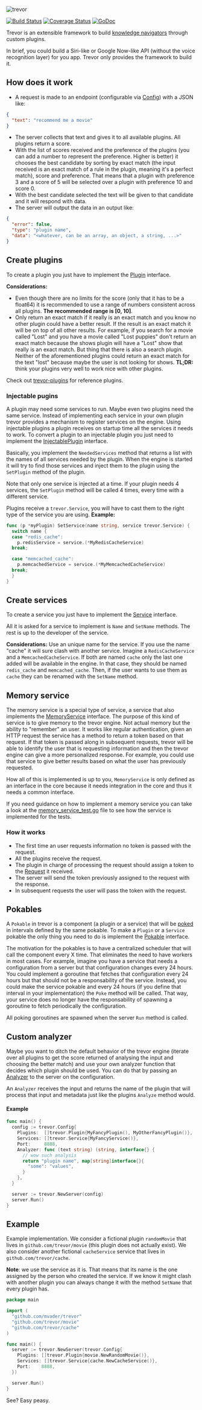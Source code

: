 ![trevor](https://rawgit.com/mvader/trevor/master/trevor.svg)

[![Build Status](https://travis-ci.org/mvader/trevor.svg)](https://travis-ci.org/mvader/trevor) [![Coverage Status](https://coveralls.io/repos/mvader/trevor/badge.svg?branch=master&service=github)](https://coveralls.io/github/mvader/trevor?branch=master) [![GoDoc](https://godoc.org/github.com/mvader/trevor?status.svg)](http://godoc.org/github.com/mvader/trevor)

Trevor is an extensible framework to build [knowledge navigators](https://en.wikipedia.org/wiki/Knowledge_navigator) through custom plugins.

In brief, you could build a Siri-like or Google Now-like API (without the voice recognition layer) for you app. Trevor only provides the framework to build it.

## How does it work

* A request is made to an endpoint (configurable via [Config](http://godoc.org/github.com/mvader/trevor#Config)) with a JSON like:
```json
{
  "text": "recommend me a movie"
}
```
* The server collects that text and gives it to all available plugins. All plugins return a score.
* With the list of scores received and the preference of the plugins (you can add a number to represent the preference. Higher is better) it chooses the best candidate by sorting by exact match (the input received is an exact match of a rule in the plugin, meaning it's a perfect match), score and preference. That means that a plugin with preference 3 and a score of 5 will be selected over a plugin with preference 10 and score 0.
* With the best candidate selected the text will be given to that candidate and it will respond with data.
* The server will output the data in an output like:
```json
{
  "error": false,
  "type": "plugin name",
  "data": "<whatever, can be an array, an object, a string, ...>"
}
```

## Create plugins

To create a plugin you just have to implement the [Plugin](http://godoc.org/github.com/mvader/trevor#Plugin) interface.

**Considerations:**
* Even though there are no limits for the score (only that it has to be a float64) it is recommended to use a range of numbers consistent across all plugins. **The recommended range is [0, 10]**.
* Only return an exact match if it really is an exact match and you know no other plugin could have a better result. If the result is an exact match it will be on top of all other results. For example, if you search for a movie called "Lost" and you have a movie called "Lost puppies" don't return an exact match because the shows plugin will have a "Lost" show that really is an exact match.
But thing that there is also a search plugin. Neither of the aforementioned plugins could return an exact match for the text "lost" because maybe the user is not looking for shows.
**TL;DR:** think your plugins very well to work nice with other plugins.

Check out [trevor-plugins](https://github.com/mvader/trevor-plugins) for reference plugins.

### Injectable pugins

A plugin may need some services to run. Maybe even two plugins need the same service. Instead of implementing each service in your own plugin trevor provides a mechanism to register services on the engine.
Using injectable plugins a plugin receives on startup time all the services it needs to work. To convert a plugin to an injectable plugin you just need to implement the [InjectablePlugin](http://godoc.org/github.com/mvader/trevor#InjectablePlugin) interface.

Basically, you implement the `NeededServices` method that returns a list with the names of all services needed by the plugin.
When the engine is started it will try to find those services and inject them to the plugin using the `SetPlugin` method of the plugin.

Note that only one service is injected at a time. If your plugin needs 4 services, the `SetPlugin` method will be called 4 times, every time with a different service.

Plugins receive a `trevor.Service`, you will have to cast them to the right type of the service you are using.
**Example:**

```go
func (p *myPlugin) SetService(name string, service trevor.Service) {
  switch name {
  case "redis_cache":
    p.redisService = service.(*MyRedisCacheService)
  break;

  case "memcached_cache":
    p.memcachedService = service.(*MyMemcachedCacheService)
  break;
  }
}
```

## Create services

To create a service you just have to implement the [Service](http://godoc.org/github.com/mvader/trevor#Service) interface.

All it is asked for a service to implement is `Name` and `SetName` methods. The rest is up to the developer of the service.

**Considerations:**
Use an unique name for the service. If you use the name "cache" it will sure clash with another service. Imagine a `RedisCacheService` and a `MemcachedCacheService`. If both are named `cache` only the last one added will be available in the engine. In that case, they should be named `redis_cache` and `memcached_cache`. Then, if the user wants to use them as `cache` they can be renamed with the `SetName` method.

## Memory service

The memory service is a special type of service, a service that also implements the [MemoryService](http://godoc.org/github.com/mvader/trevor#MemoryService) interface. The purpose of this kind of service is to give memory to the trevor engine. Not actual memory but the ability to "remember" an user. It works like regular authentication, given an HTTP request the service has a method to return a token based on that request. If that token is passed along in subsequent requests, trevor will be able to identify the user that is requesting information and then the trevor engine can give a more personalized response. For example, you could use that service to give better results based on what the user has previously requested.

How all of this is implemented is up to you, `MemoryService` is only defined as an interface in the core because it needs integration in the core and thus it needs a common interface.

If you need guidance on how to implement a memory service you can take a look at the [memory_service_test.go](https://github.com/mvader/trevor/blob/master/memory_service_test.go) file to see how the service is implemented for the tests.

### How it works
* The first time an user requests information no token is passed with the request.
* All the plugins receive the request.
* The plugin in charge of processing the request should assign a token to the [Request](http://godoc.org/github.com/mvader/trevor#Request) it received.
* The server will send the token previously assigned to the request with the response.
* In subsequent requests the user will pass the token with the request.

## Pokables

A `Pokable` in trevor is a component (a plugin or a service) that will be [poked](http://www.wanapesa.com/poke/img/94888877_o.png) in intervals defined by the same pokable.
To make a `Plugin` or a `Service` pokable the only thing you need to do is implement the [Pokable](http://godoc.org/github.com/mvader/trevor#Pokable) interface.

The motivation for the pokables is to have a centralized scheduler that will call the component every X time. That eliminates the need to have workers in most cases. For example, imagine you have a service that needs a configuration from a server but that configuration changes every 24 hours. You could implement a goroutine that fetches that configuration every 24 hours but that should not be a responsability of the service. Instead, you could make the service pokable and every 24 hours (if you define that interval in your implementation) the `Poke` method will be called. That way, your service does no longer have the responsability of spawning a goroutine to fetch periodically the configuration.

All poking goroutines are spawned when the server `Run` method is called.

## Custom analyzer

Maybe you want to ditch the default behavior of the trevor engine (iterate over all plugins to get the score returned of analysing the input and choosing the better match) and use your own analyzer function that decides which plugin should be used. You can do that by passing an [Analyzer](http://godoc.org/github.com/mvader/trevor#Analyzer) to the server on the configuration.

An `Analyzer` receives the input and returns the name of the plugin that will process that input and metadata just like the plugins `Analyze` method would.

#### Example

```go
func main() {
  config := trevor.Config{
    Plugins:  []trevor.Plugin{MyFancyPlugin(), MyOtherFancyPlugin()},
    Services: []trevor.Service{MyFancyService()},
    Port:     8888,
    Analyzer: func (text string) (string, interface{} {
      // wow such analysis
      return "plugin name", map[string]interface{}{
        "some": "values",
      }
    },
  }

  server := trevor.NewServer(config)
  server.Run()
}
```

## Example

Example implementation. We consider a fictional plugin `randomMovie` that lives in `github.com/trevor/movie` (this plugin does not actually exist). We also consider another fictional `cacheService` service that lives in `github.com/trevor/cache`.

**Note**: we use the service as it is. That means that its name is the one assigned by the person who created the service. If we know it might clash with another plugin you can always change it with the method `SetName` that every plugin has.

```go
package main

import (
  "github.com/mvader/trevor"
  "github.com/trevor/movie"
  "github.com/trevor/cache"
)

func main() {
  server := trevor.NewServer(trevor.Config{
    Plugins: []trevor.Plugin{movie.NewRandomMovie()},
    Services: []trevor.Service{cache.NewCacheService()},
    Port:    8888,
  })

  server.Run()
}
```

See? Easy peasy.
